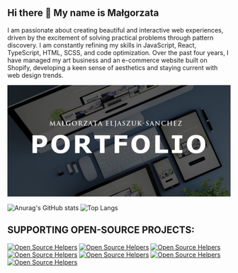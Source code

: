 ## Hi there 👋 My name is Małgorzata

I am passionate about creating beautiful and interactive web experiences, driven by the excitement of solving practical problems through pattern discovery. I am constantly refining my skills in JavaScript, React, TypeScript, HTML, SCSS, and code optimization. Over the past four years, I have managed my art business and an e-commerce website built on Shopify, developing a keen sense of aesthetics and staying current with web design trends.


[![Example Image](4gh.jpg)](https://meljaszuk.github.io/SEE-MY-PORTFOLIO/)

![Anurag's GitHub stats](https://github-readme-stats.vercel.app/api?username=meljaszuk&hide=stars,issues)
![Top Langs](https://github-readme-stats.vercel.app/api/top-langs/?username=meljaszuk&&size_weight=0&count_weight=1&layout=compact)

## SUPPORTING OPEN-SOURCE PROJECTS:
[![Open Source Helpers](https://www.codetriage.com/animate-css/animate.css/badges/users.svg)](https://www.codetriage.com/animate-css/animate.css)
[![Open Source Helpers](https://www.codetriage.com/creativecommons/vocabulary/badges/users.svg)](https://www.codetriage.com/creativecommons/vocabulary)
[![Open Source Helpers](https://www.codetriage.com/astrit/css.gg/badges/users.svg)](https://www.codetriage.com/astrit/css.gg)
[![Open Source Helpers](https://www.codetriage.com/square/spoon/badges/users.svg)](https://www.codetriage.com/square/spoon)
[![Open Source Helpers](https://www.codetriage.com/padrinobook/padrinobook/badges/users.svg)](https://www.codetriage.com/padrinobook/padrinobook)
[![Open Source Helpers](https://www.codetriage.com/jessepollak/card/badges/users.svg)](https://www.codetriage.com/jessepollak/card)
[![Open Source Helpers](https://www.codetriage.com/sovereign/sovereign/badges/users.svg)](https://www.codetriage.com/sovereign/sovereign)
<!--[![Anurag's GitHub stats](https://github-readme-stats.vercel.app/api?username=meljaszuk)](https://github.com/meljaszuk/github-readme-stats)
[![Top Langs](https://github-readme-stats.vercel.app/api/top-langs/?username=meljaszuk&layout=donut)](https://github.com/meljaszuk/github-readme-stats)

**meljaszuk/meljaszuk** is a ✨ _special_ ✨ repository because its `README.md` (this file) appears on your GitHub profile.

Here are some ideas to get you started:

- 🔭 I’m currently working on ...
- 🌱 I’m currently learning ...
- 👯 I’m looking to collaborate on ...
- 🤔 I’m looking for help with ...
- 💬 Ask me about ...
- 📫 How to reach me: ...
- 😄 Pronouns: ...
- ⚡ Fun fact: ...

-->
